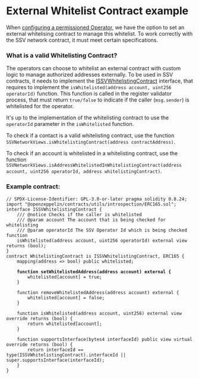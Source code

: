 # External Whitelist Contract example

When [configuring a permissioned Operator](../../operator-user-guides/operator-management/configuring-a-permissioned-operator.md), we have the option to set an external whitelising contract to manage this whitelist. To work correctly with the SSV network contract, it must meet certain specifications.&#x20;

### What is a valid Whitelisting Contract?&#x20;

The operators can choose to whitelist an external contract with custom logic to manage authorized addresses externally. To be used in SSV contracts, it needs to implement the [ISSVWhitelistingContract](https://github.com/ssvlabs/ssv-network/blob/v1.2.0/contracts/interfaces/external/ISSVWhitelistingContract.sol) interface, that requires to implement the `isWhitelisted(address account, uint256 operatorId)` function. This function is called in the register validator process, that must return `true/false` to indicate if the caller (`msg.sender`) is whitelisted for the operator.

It's up to the implementation of the whitelisting contract to use the `operatorId` parameter in the `isWhitelisted` function.

To check if a contact is a valid whitelisting contract, use the function `SSVNetworkViews.isWhitelistingContract(address contractAddress)`.

To check if an account is whitelisted in a whitelisting contract, use the function `SSVNetworkViews.isAddressWhitelistedInWhitelistingContract(address account, uint256 operatorId, address whitelistingContract)`.

### Example contract:

<pre class="language-solidity"><code class="lang-solidity">// SPDX-License-Identifier: GPL-3.0-or-later pragma solidity 0.8.24;
import "@openzeppelin/contracts/utils/introspection/ERC165.sol";
interface ISSVWhitelistingContract { 
    /// @notice Checks if the caller is whitelisted 
    /// @param account The account that is being checked for whitelisting 
    /// @param operatorId The SSV Operator Id which is being checked function
    isWhitelisted(address account, uint256 operatorId) external view returns (bool); 
}
contract WhitelistingContract is ISSVWhitelistingContract, ERC165 {
    mapping(address => bool) public whitelisted;
<strong>
</strong><strong>    function setWhitelistedAddress(address account) external {
</strong>        whitelisted[account] = true;
    }
    
    function removeWhitelistedAddress(address account) external {
        whitelisted[account] = false;
    }
    
    function isWhitelisted(address account, uint256) external view override returns (bool) {
        return whitelisted[account];
    }
    
    function supportsInterface(bytes4 interfaceId) public view virtual override returns (bool) {
        return interfaceId == type(ISSVWhitelistingContract).interfaceId || super.supportsInterface(interfaceId);
    }
}
</code></pre>
